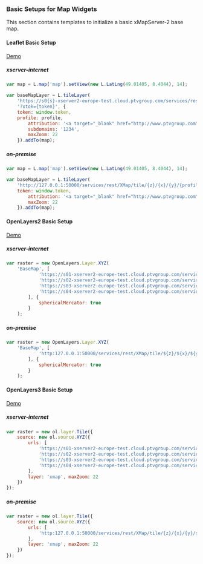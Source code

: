 ### Basic Setups for Map Widgets

This section contains templates to initialize a basic xMapServer-2 base map.

#### Leaflet Basic Setup

[Demo](http://ptv-logistics.github.io/xserverjs/boilerplate/Leaflet.1.0.html)

##### xserver-internet

```javascript
var map = L.map('map').setView(new L.LatLng(49.01405, 8.4044), 14);

var baseMapLayer = L.tileLayer(
    'https://s0{s}-xserver2-europe-test.cloud.ptvgroup.com/services/rest/XMap/tile/{z}/{x}/{y}/{profile}' +
    '?xtok={token}', {
	token: window.token,
	profile: profile,
        attribution: '<a target="_blank" href="http://www.ptvgroup.com">PTV</a>, TOMTOM',
        subdomains: '1234',
        maxZoom: 22
    }).addTo(map);  
```

##### on-premise

```javascript
var map = L.map('map').setView(new L.LatLng(49.01405, 8.4044), 14);

var baseMapLayer = L.tileLayer(
    'http://127.0.0.1:50000/services/rest/XMap/tile/{z}/{x}/{y}/{profile}', {	
	token: window.token,
        attribution: '<a target="_blank" href="http://www.ptvgroup.com">PTV</a>, TOMTOM',
        maxZoom: 22
    }).addTo(map);
```

#### OpenLayers2 Basic Setup

[Demo](http://ptv-logistics.github.io/xserverjs/boilerplate/OpenLayers2.html)

##### xserver-internet

```javascript
var raster = new OpenLayers.Layer.XYZ(
    'BaseMap', [
            'https://s01-xserver2-europe-test.cloud.ptvgroup.com/services/rest/XMap/tile/${z}/${x}/${y}/silkysand?xtok=' + token,
            'https://s02-xserver2-europe-test.cloud.ptvgroup.com/services/rest/XMap/tile/${z}/${x}/${y}/silkysand?xtok=' + token,
            'https://s03-xserver2-europe-test.cloud.ptvgroup.com/services/rest/XMap/tile/${z}/${x}/${y}/silkysand?xtok=' + token,
            'https://s04-xserver2-europe-test.cloud.ptvgroup.com/services/rest/XMap/tile/${z}/${x}/${y}/silkysand?xtok=' + token
        ], {
            sphericalMercator: true
        }
    );
```

##### on-premise

```javascript
var raster = new OpenLayers.Layer.XYZ(
    'BaseMap', [
            'http:127.0.0.1:50000/services/rest/XMap/tile/${z}/${x}/${y}/silkysand'
        ], {
            sphericalMercator: true
        }
    );
```

#### OpenLayers3 Basic Setup

[Demo](http://ptv-logistics.github.io/xserverjs/boilerplate/OpenLayers3.html)

##### xserver-internet

```javascript
var raster = new ol.layer.Tile({
    source: new ol.source.XYZ({
        urls: [
            'https://s01-xserver2-europe-test.cloud.ptvgroup.com/services/rest/XMap/tile/{z}/{x}/{y}/silkysand?xtok=' + token,
            'https://s02-xserver2-europe-test.cloud.ptvgroup.com/services/rest/XMap/tile/{z}/{x}/{y}/silkysand?xtok=' + token,
            'https://s03-xserver2-europe-test.cloud.ptvgroup.com/services/rest/XMap/tile/{z}/{x}/{y}/silkysand?xtok=' + token,
            'https://s04-xserver2-europe-test.cloud.ptvgroup.com/services/rest/XMap/tile/{z}/{x}/{y}/silkysand?xtok=' + token
        ],
        layer: 'xmap', maxZoom: 22
    })
});
```

##### on-premise

```javascript
var raster = new ol.layer.Tile({
    source: new ol.source.XYZ({
        urls: [
            'http:127.0.0.1:50000/services/rest/XMap/tile/{z}/{x}/{y}/silkysand'
        ],
        layer: 'xmap', maxZoom: 22
    })
});
```
